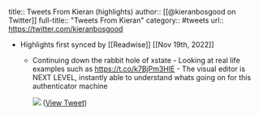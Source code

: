title:: Tweets From Kieran (highlights)
author:: [[@kieranbosgood on Twitter]]
full-title:: "Tweets From Kieran"
category:: #tweets
url:: https://twitter.com/kieranbosgood

- Highlights first synced by [[Readwise]] [[Nov 19th, 2022]]
	- Continuing down the rabbit hole of xstate - Looking at real life examples such as https://t.co/k7BjPm3HlE - The visual editor is NEXT LEVEL, instantly able to understand whats going on for this authenticator machine 
	  
	  ![](https://pbs.twimg.com/media/FVhIfzUXoAAGGRs.jpg) ([View Tweet](https://twitter.com/kieranbosgood/status/1538059246838898688))